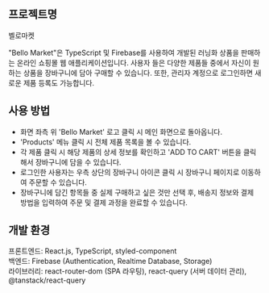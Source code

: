 ## 프로젝트명
벨로마켓

"Bello Market"은 TypeScript 및 Firebase를 사용하여 개발된 러닝화 상품을 판매하는 온라인 쇼핑몰 웹 애플리케이션입니다. 
사용자 들은 다양한 제품들 중에서 자신이 원하는 상품을 장바구니에 담아 구매할 수 있습니다. 
또한, 관리자 계정으로 로그인하면 새로운 제품 등록도 가능합니다.


## 사용 방법
- 화면 좌측 위 'Bello Market' 로고 클릭 시 메인 화면으로 돌아옵니다.
- 'Products' 메뉴 클릭 시 전체 제품 목록을 볼 수 있습니다.
- 각 제품 클릭 시 해당 제품의 상세 정보를 확인하고 'ADD TO CART' 버튼을 클릭해서 장바구니에 담을 수 있습니다.
- 로그인한 사용자는 우측 상단의 장바구니 아이콘 클릭 시 장바구니 페이지로 이동하여 주문할 수 있습니다.
- 장바구니에 담긴 항목들 중 실제 구매하고 싶은 것만 선택 후, 배송지 정보와 결제 방법을 입력하여 주문 및 결제 과정을 완료할 수 있습니다.


## 개발 환경
프론트엔드: React.js, TypeScript, styled-component<br>
백엔드: Firebase (Authentication, Realtime Database, Storage)<br>
라이브러리: react-router-dom (SPA 라우팅), react-query (서버 데이터 관리), @tanstack/react-query


##

